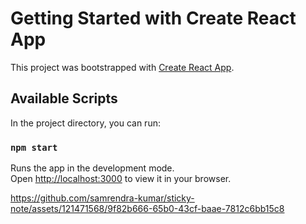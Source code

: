 # Getting Started with Create React App

This project was bootstrapped with [Create React App](https://github.com/facebook/create-react-app).

## Available Scripts

In the project directory, you can run:

### `npm start`

Runs the app in the development mode.\
Open [http://localhost:3000](http://localhost:3000) to view it in your browser.

https://github.com/samrendra-kumar/sticky-note/assets/121471568/9f82b666-65b0-43cf-baae-7812c6bb15c8
